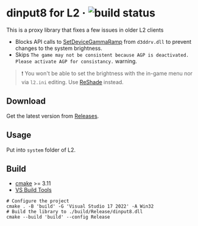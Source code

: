 # dinput8 for L2 · ![build status](https://github.com/ritsuwastaken/dinput8/actions/workflows/build.yml/badge.svg)
This is a proxy library that fixes a few issues in older L2 clients
- Blocks API calls to [SetDeviceGammaRamp](https://learn.microsoft.com/en-us/windows/win32/api/wingdi/nf-wingdi-setdevicegammaramp) from `d3ddrv.dll` to prevent changes to the system brightness.  
- Skips `The game may not be consistent because AGP is deactivated. Please activate AGP for consistancy.` warning.
>❗ You won't be able to set the brightness with the in-game menu nor via `l2.ini` editing. Use [ReShade](https://reshade.me/) instead.

## Download
Get the latest version from [Releases](https://github.com/ritsuwastaken/dinput8/releases).

## Usage
Put into `system` folder of L2.

## Build
- [cmake](https://cmake.org/download/) >= 3.11
- [VS Build Tools](https://visualstudio.microsoft.com/downloads/)

```shell
# Configure the project
cmake . -B 'build' -G 'Visual Studio 17 2022' -A Win32
# Build the library to ./build/Release/dinput8.dll
cmake --build 'build' --config Release
```
